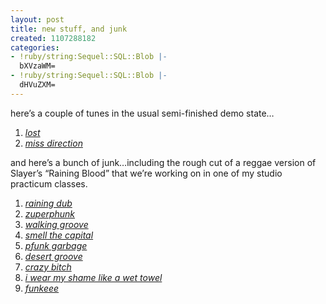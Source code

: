 ```yaml
---
layout: post
title: new stuff, and junk
created: 1107288182
categories:
- !ruby/string:Sequel::SQL::Blob |-
  bXVzaWM=
- !ruby/string:Sequel::SQL::Blob |-
  dHVuZXM=
---
```

<p>here&#8217;s a couple of tunes in the usual semi-finished demo state&#8230;</p>

<ol>
<li><a href="http://bubblehouse.org/cgi-bin/download.cgi/lost.mp3"><i>lost</i></a></li>
<li><a href="http://bubblehouse.org/cgi-bin/download.cgi/miss_direction.mp3"><i>miss direction</i></a></li>
</ol>

<p>and here&#8217;s a bunch of junk&#8230;including the rough cut of a reggae version of Slayer&#8217;s &#8220;Raining Blood&#8221; that we&#8217;re working on in one of my studio practicum classes.</p>

<ol>
<li><a href="http://bubblehouse.org/cgi-bin/download.cgi/raining_dub_rough_track.mp3"><i>raining dub</i></a></li>
<li><a href="http://bubblehouse.org/cgi-bin/download.cgi/zuperphunk.mp3"><i>zuperphunk</i></a></li>
<li><a href="http://bubblehouse.org/cgi-bin/download.cgi/walking_groove.mp3"><i>walking groove</i></a></li>
<li><a href="http://bubblehouse.org/cgi-bin/download.cgi/smell_the_capital.mp3"><i>smell the capital</i></a></li>
<li><a href="http://bubblehouse.org/cgi-bin/download.cgi/pfunk_garbage.mp3"><i>pfunk garbage</i></a></li>
<li><a href="http://bubblehouse.org/cgi-bin/download.cgi/desert_groove.mp3"><i>desert groove</i></a></li>
<li><a href="http://bubblehouse.org/cgi-bin/download.cgi/crazy_bitch.mp3"><i>crazy bitch</i></a></li>
<li><a href="http://bubblehouse.org/cgi-bin/download.cgi/i_wear_my_shame_like_a_wet_towel.mp3"><i>i wear my shame like a wet towel</i></a></li>
<li><a href="http://bubblehouse.org/cgi-bin/download.cgi/funkeee.mp3"><i>funkeee</i></a></li>
</ol>
